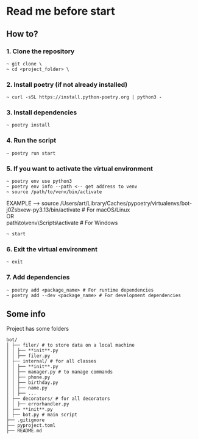 # Read me before start

## How to?

### 1. Clone the repository

```
~ git clone \
~ cd <project_folder> \
```

### 2. Install poetry (if not already installed)

```
~ curl -sSL https://install.python-poetry.org | python3 -
```

### 3. Install dependencies

```
~ poetry install
```

### 4. Run the script

```
~ poetry run start
```

### 5. If you want to activate the virtual environment

```
~ poetry env use python3
~ poetry env info --path <-- get address to venv
~ source /path/to/venv/bin/activate
```

EXAMPLE --> source /Users/art/Library/Caches/pypoetry/virtualenvs/bot-j0Zsbxew-py3.13/bin/activate # For macOS/Linux \
OR \
path\to\venv\Scripts\activate # For Windows

```
~ start
```

### 6. Exit the virtual environment

```
~ exit
```

### 7. Add dependencies

```
~ poetry add <package_name> # For runtime dependencies
~ poetry add --dev <package_name> # For development dependencies
```

## Some info

Project has some folders

```
bot/
│ ├── filer/ # to store data on a local machine
│ │ ├── **init**.py
│ │ ├── filer.py
│ ├── internal/ # for all classes
│ │ ├── **init**.py
│ │ ├── manager.py # to manage commands
│ │ ├── phone.py
│ │ ├── birthday.py
│ │ ├── name.py
│ │ ├── ...
│ ├── decorators/ # for all decorators
│ │ ├── errorhandler.py
│ ├── **init**.py
│ ├── bot.py # main script
├── .gitignore
├── pyproject.toml
├── README.md
```
